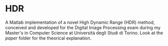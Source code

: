 # HDR
A Matlab implementation of a novel High Dynamic Range (HDR) method, conceived and developed for the Digital Image Processing exam during my Master's in Computer Science at Università degli Studi di Torino. Look at the _paper_ folder for the theorical explanation.
